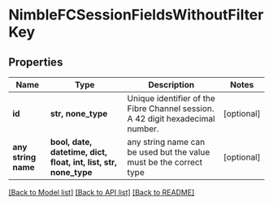 # NimbleFCSessionFieldsWithoutFilterKey


## Properties
Name | Type | Description | Notes
------------ | ------------- | ------------- | -------------
**id** | **str, none_type** | Unique identifier of the Fibre Channel session. A 42 digit hexadecimal number. | [optional] 
**any string name** | **bool, date, datetime, dict, float, int, list, str, none_type** | any string name can be used but the value must be the correct type | [optional]

[[Back to Model list]](../README.md#documentation-for-models) [[Back to API list]](../README.md#documentation-for-api-endpoints) [[Back to README]](../README.md)


